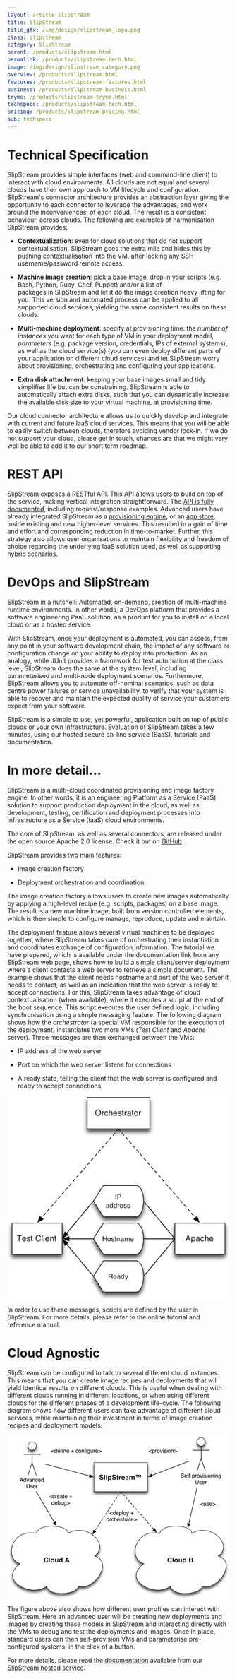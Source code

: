 ```yaml
---
layout: article_slipstream
title: SlipStream
title_gfx: /img/design/slipstream_logo.png
class: slipstream
category: SlipStream
parent: /products/slipstream.html
permalink: /products/slipstream-tech.html
image: /img/design/slipstream_category.png
overview: /products/slipstream.html
features: /products/slipstream-features.html
business: /products/slipstream-business.html
tryme: /products/slipstream-tryme.html
techspecs: /products/slipstream-tech.html
pricing: /products/slipstream-pricing.html
sub: techspecs
---
```


Technical Specification
=================

SlipStream provides simple interfaces (web and command-line client) to interact with cloud environments. All clouds are not equal and several clouds have their own approach to VM lifecycle and configuration. SlipStream's connector architecture provides an abstraction layer giving the opportunity to each connector to leverage the advantages, and work around the inconveniences, of each cloud. The result is a consistent behaviour, across clouds. The following are examples of harmonisation SlipStream provides:

* **Contextualization**: even for cloud solutions that do not support contextualisation, SlipStream goes the extra mile and
  hides this by pushing contextualisation into the VM, after locking any SSH username/password remote access.

* **Machine image creation**: pick a base image, drop in your scripts (e.g. Bash, Python, Ruby, Chef, Puppet) and/or a list of   
  packages in SlipStream and let it do the image creation heavy lifting for you. This version and automated process can be
  applied to all supported cloud services, yielding the same consistent results on these clouds.

* **Multi-machine deployment**: specify at provisioning time: the *number of instances* you want for each type of VM in your
  deployment model, *parameters* (e.g. package version, credentials, IPs of external systems), as well as the cloud service(s)
  (you can even deploy different parts of your application on different cloud services) and let SlipStream
  worry about provisioning, orchestrating and configuring your applications.

* **Extra disk attachment**: keeping your base images small and tidy simplifies life but can be constraining. 
  SlipStream is able to automatically attach extra disks, such that you can dynamically increase the available disk size to 
  your virtual machine, at provisioning time. 

Our cloud connector architecture allows us to quickly develop and integrate with current and future IaaS cloud services. 
This means that you will be able to easily switch between clouds, therefore avoiding vendor lock-in. If we do not support your cloud, please get in touch, chances are that we might very well be able to add it to our short term roadmap.

REST API
===========

SlipStream exposes a RESTful API. This API allows users to build on top of the service, making vertical integration straightforward.  The [API is fully documented](http://slipstream.github.io/SlipStreamDocumentationAPI/), including request/response examples.  Advanced users have already integrated SlipStream as a [provisioning engine](/products/slipstream-usecases.html#LAMP-and-complex-application-provisioning), or an [app store](/products/slipstream-usecases.html#Enterprise-App-Store-/-Self-Service-IT), inside existing and new higher-level services. This resulted in a gain of time and effort and corresponding reduction in time-to-market. Further, this strategy also allows user organisations to maintain flexibility and freedom of choice regarding the underlying IaaS solution used, as well as supporting [hybrid scenarios](/products/slipstream-usecases.html#Hybrid-Cloud-Provisioning).

DevOps and SlipStream
===========

SlipStream in a nutshell: Automated, on-demand, creation of multi-machine runtime environments. In other words, a DevOps platform that provides a software engineering PaaS solution, as a product for you to install on a local cloud or as a hosted service.

With SlipStream, once your deployment is automated, you can assess, from any point in your software development chain, the impact of any software or configuration change on your ability to deploy into production. As an analogy, while JUnit provides a framework for test automation at the class level, SlipStream does the same at the system level, including parameterised and multi-node deployment scenarios. Furthermore, SlipStream allows you to automate off-nominal scenarios, such as data centre power failures or service unavailability, to verify that your system is able to recover and maintain the expected quality of service your customers expect from your software.

SlipStream is a simple to use, yet powerful, application built on top of public clouds or your own infrastructure. Evaluation of SlipStream takes a few minutes, using our hosted secure on-line service (SaaS), tutorials and documentation.


In more detail...
=================

SlipStream is a multi-cloud coordinated provisioning and image factory engine. In other words, it is an engineering Platform as a Service (PaaS) solution to support production deployment in the cloud, as well as development, testing, certification and deployment processes into Infrastructure as a Service (IaaS) cloud environments. 


The core of SlipStream, as well as several connectors, are released under the open source Apache 2.0 license.
Check it out on [GitHub](http://github.com/slipstream).

SlipStream provides two main features:

* Image creation factory

* Deployment orchestration and coordination

The image creation factory allows users to create new images automatically
by applying a high-level recipe (e.g. scripts, packages) on a base image.
The result is a new machine image, built from version controlled elements,
which is then simple to configure manage, reproduce, update and maintain.

The deployment feature allows several virtual machines to be deployed
together, where SlipStream takes care of orchestrating their instantiation
and coordinates exchange of configuration information. The tutorial we have
prepared, which is available under the documentation link from any 
SlipStream web page, shows how to build a simple client/server deployment where
a client contacts a web server to retrieve a simple document. The example
shows that the client needs hostname and port of the web
server it needs to contact, as well as an indication that the web server is
ready to accept connections. For this,
SlipStream takes advantage of cloud contextualisation (when available), 
where it executes
a script at the end of the boot sequence. This script executes the
user defined logic, including synchronisation using a simple messaging
feature. The following diagram shows how the *orchestrator* (a special VM
responsible for the execution of the deployment) instantiates two more
VMs (*Test Client* and *Apache* server). Three messages are then exchanged
between the VMs:

* IP address of the web server

* Port on which the web server listens for connections

* A ready state, telling the client that the web server is configured
  and ready to accept connections

<p align="center">
    <img src="/img/content/slipstream-deployment-overview.png" alt="SlipStream Simple Deployment Overview" />
</p>

In order to use these messages, scripts are defined by the user in
SlipStream. For more details, please refer to the online tutorial
and reference manual.


Cloud Agnostic
===========

SlipStream can be configured to talk to several different cloud
instances. This means that you can create image recipes and deployments
that will yield identical results on different clouds. This is useful
when dealing with different clouds running in different locations, or
when using different clouds for the different phases of a development
life-cycle. The following diagram shows how different users can take
advantage of different cloud services, while maintaining their investment
in terms of image creation recipes and deployment models.

<p align="center">
    <img src="/img/content/slipstream-cloud-overview.png" alt="SlipStream Deployment Over Different Clouds" />
</p>

The figure above also shows how different user profiles can interact
with SlipStream. Here an advanced user will be creating new deployments
and images by creating these models in SlipStream and interacting directly
with the VMs to debug and test the deployments and images. Once in place,
standard users can then self-provision VMs and parameterise pre-configured
systems, in the click of a button.

For more details, please read the [documentation](https://slipstream.sixsq.com/documentation)
available from our [SlipStream hosted service](https://slipstream.sixsq.com).
